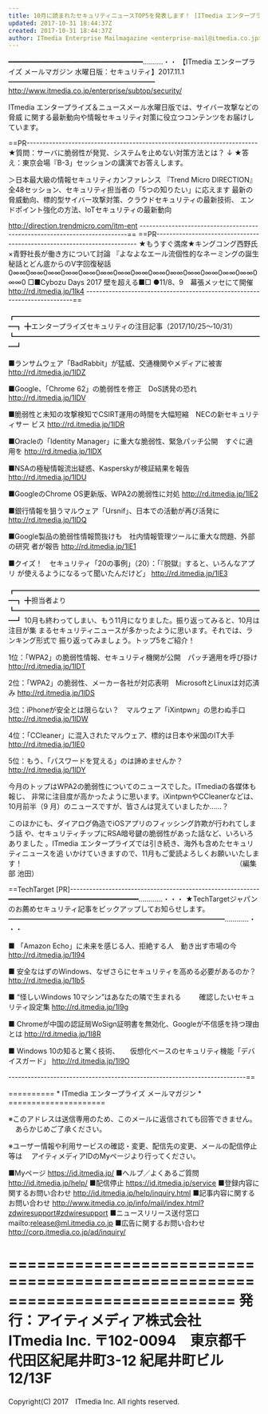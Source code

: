 ```yaml
---
title: 10月に読まれたセキュリティニュースTOP5を発表します！ [ITmedia エンタープライズ メールマガジン 水曜日版（セキュリティ）2017/11/1]
updated: 2017-10-31 18:44:37Z
created: 2017-10-31 18:44:37Z
author: ITmedia Enterprise Mailmagazine <enterprise-mail@itmedia.co.jp>
---
```


━━━━━━━━━━━━━━━━━━━━━━━━━━━━━━━━……‥‥・・
【ITmedia エンタープライズ メールマガジン 水曜日版：セキュリティ】2017.11.1
━━━━━━━━━━━━━━━━━━━━━
http://www.itmedia.co.jp/enterprise/subtop/security/

ITmedia エンタープライズ＆ニュースメール水曜日版では、サイバー攻撃などの脅威
に関する最新動向や情報セキュリティ対策に役立つコンテンツをお届けしています。

==PR------------------------------------------------------------------------
★質問：サーバに脆弱性が発覚、システムを止めない対策方法とは？
↓
★答え：東京会場『B-3」セッションの講演でお答えします。

＞日本最大級の情報セキュリティカンファレンス 『Trend Micro DIRECTION』
全48セッション、セキュリティ担当者の「5つの知りたい」に応えます
最新の脅威動向、標的型サイバー攻撃対策、クラウドセキュリティの最新技術、
エンドポイント強化の方法、IoTセキュリティの最新動向

 http://direction.trendmicro.com/itm-ent
--------------------------------------------------------------------------==
==PR------------------------------------------------------------------------
★もうすぐ満席★キングコング西野氏×青野社長が働き方について討論
『よなよなエール流個性的なネーミングの誕生秘話とどん底からのV字回復秘話
0∞∞0∞∞0∞∞0∞∞0∞∞0∞∞0∞∞0∞∞0∞∞0∞∞0∞∞0∞∞0∞∞0∞∞0∞∞0
□■Cybozu Days 2017 壁を超える■□
●11/8、9　幕張メッセにて開催 http://rd.itmedia.jp/1lk4
--------------------------------------------------------------------------==

┏━━━━━━━━━━━━━━━━━━━━━━━━━━━━━━━━━━━━┓
╋エンタープライズセキュリティの注目記事（2017/10/25〜10/31）
┗━━━━━━━━━━━━━━━━━━━━━━━━━━━━━━━━━━━━┛

■ランサムウェア「BadRabbit」が猛威、交通機関やメディアに被害
http://rd.itmedia.jp/1lDZ

■Google、「Chrome 62」の脆弱性を修正　DoS誘発の恐れ
http://rd.itmedia.jp/1lDV

■脆弱性と未知の攻撃検知でCSIRT運用の時間を大幅短縮　NECの新セキュリティサー
ビス
http://rd.itmedia.jp/1lDR

■Oracleの「Identity Manager」に重大な脆弱性、緊急パッチ公開　すぐに適用を
http://rd.itmedia.jp/1lDX

■NSAの極秘情報流出疑惑、Kasperskyが検証結果を報告
http://rd.itmedia.jp/1lDU

■GoogleのChrome OS更新版、WPA2の脆弱性に対処
http://rd.itmedia.jp/1lE2

■銀行情報を狙うマルウェア「Ursnif」、日本での活動が再び活発に
http://rd.itmedia.jp/1lDQ

■Google製品の脆弱性情報筒抜けも　社内情報管理ツールに重大な問題、外部の研究
者が報告
http://rd.itmedia.jp/1lE1

■クイズ！　セキュリティ「20の事例」（20）：「『脱獄』すると、いろんなアプリ
が使えるようになるって聞いたんだけど」
http://rd.itmedia.jp/1lE3

┏━━━━━━━━━━━━━━━━━━━━━━━━━━━━━━━━━━━━┓
╋担当者より
┗━━━━━━━━━━━━━━━━━━━━━━━━━━━━━━━━━━━━┛
10月も終わってしまい、もう11月になりました。振り返ってみると、10月は注目が集
まるセキュリティニュースが多かったように思います。それでは、ランキング形式で
振り返ってみましょう。トップ5をご紹介！

1位：「WPA2」の脆弱性情報、セキュリティ機関が公開　パッチ適用を呼び掛け
http://rd.itmedia.jp/1lDT

2位：「WPA2」の脆弱性、メーカー各社が対応表明　MicrosoftとLinuxは対応済み
http://rd.itmedia.jp/1lDS

3位：iPhoneが安全とは限らない？　マルウェア「iXintpwn」の思わぬ手口
http://rd.itmedia.jp/1lDW

4位：「CCleaner」に混入されたマルウェア、標的は日本や米国のIT大手
http://rd.itmedia.jp/1lE0

5位：もう、「パスワードを覚える」のは諦めませんか？
http://rd.itmedia.jp/1lDY

今月のトップはWPA2の脆弱性についてのニュースでした。ITmediaの各媒体も報じ、
非常に注目度が高かったように思います。iXintpwnやCCleanerなどは、10月前半（9
月）のニュースですが、皆さんは覚えていましたか……？

このほかにも、ダイアログ偽造でiOSアプリのフィッシング詐欺が行われてしまう話
や、セキュリティチップにRSA暗号鍵の脆弱性があった話など、いろいろありました
。ITmedia エンタープライズでは引き続き、海外も含めたセキュリティニュースを追
いかけていきますので、11月もご愛読よろしくお願いいたします！
　　　　　　　　　　　　　　　　　　　　　　　　　　　　　　 （編集部 池田）

==TechTarget [PR]-----------------------------------------------------------
━━━━━━━━━━━━━━━━━━━━━━━━━━━━━━━…………・・・
★TechTargetジャパンのお薦めセキュリティ記事をピックアップしてお知らせします。
━━━━━━━━━━━━━━━━━━━━━━━━━━━━━━━…………・・・

■ 「Amazon Echo」に未来を感じる人、拒絶する人　動き出す市場の今
http://rd.itmedia.jp/1l94

■ 安全なはずのWindows、なぜさらにセキュリティを高める必要があるのか？
http://rd.itmedia.jp/1lb5

■ “怪しいWindows 10マシン”はあなたの隣で生まれる
　 　確認したいセキュリティ設定集
http://rd.itmedia.jp/1l9g

■ Chromeが中国の認証局WoSign証明書を無効化、Googleが不信感を持つ理由とは
http://rd.itmedia.jp/1l8R

■ Windows 10の知ると驚く技術、
　 仮想化ベースのセキュリティ機能「デバイスガード」
http://rd.itmedia.jp/1l9O

--------------------------------------------------------------------------==

========== * ITmedia エンタープライズ メールマガジン * =====================

※このアドレスは送信専用のため、このメールに返信されても回答できません。
　あらかじめご了承ください。

※ユーザー情報や利用サービスの確認・変更、配信先の変更、メールの配信停止等は
　アイティメディアIDのMyページより行ってください。

■Myページ
https://id.itmedia.jp/
■ヘルプ／よくあるご質問
http://id.itmedia.jp/help/
■配信停止
https://id.itmedia.jp/service
■登録内容に関するお問い合わせ
http://id.itmedia.jp/help/inquiry.html
■記事内容に関するお問い合わせ
http://www.itmedia.co.jp/info/mail/index.html?zdwiresupport#zdwiresupport
■ニュースリリース送付窓口
mailto:release@ml.itmedia.co.jp
■広告に関するお問い合わせ
http://corp.itmedia.co.jp/ad/inquiry/

============================================================================
発行：アイティメディア株式会社　ITmedia Inc.
〒102-0094　東京都千代田区紀尾井町3-12 紀尾井町ビル 12/13F
============================================================================
Copyright(C) 2017　ITmedia Inc. All rights reserved.